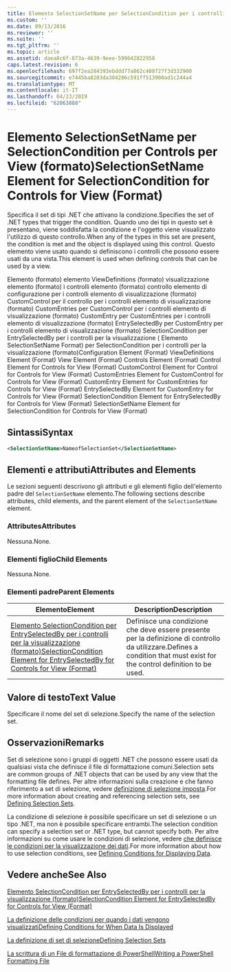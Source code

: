 ```yaml
---
title: Elemento SelectionSetName per SelectionCondition per i controlli per la visualizzazione (formato) | Microsoft Docs
ms.custom: ''
ms.date: 09/13/2016
ms.reviewer: ''
ms.suite: ''
ms.tgt_pltfrm: ''
ms.topic: article
ms.assetid: daea8c6f-873a-4639-9eee-599642822958
caps.latest.revision: 6
ms.openlocfilehash: 697f2ea284393ebddd77a862c408f27f3d332900
ms.sourcegitcommit: e7445ba8203da304286c591ff513900ad1c244a4
ms.translationtype: MT
ms.contentlocale: it-IT
ms.lasthandoff: 04/23/2019
ms.locfileid: "62063888"
---
```

# <a name="selectionsetname-element-for-selectioncondition-for-controls-for-view-format"></a><span data-ttu-id="e5819-102">Elemento SelectionSetName per SelectionCondition per Controls per View (formato)</span><span class="sxs-lookup"><span data-stu-id="e5819-102">SelectionSetName Element for SelectionCondition for Controls for View (Format)</span></span>

<span data-ttu-id="e5819-103">Specifica il set di tipi .NET che attivano la condizione.</span><span class="sxs-lookup"><span data-stu-id="e5819-103">Specifies the set of .NET types that trigger the condition.</span></span> <span data-ttu-id="e5819-104">Quando uno dei tipi in questo set è presentano, viene soddisfatta la condizione e l'oggetto viene visualizzato l'utilizzo di questo controllo.</span><span class="sxs-lookup"><span data-stu-id="e5819-104">When any of the types in this set are present, the condition is met and the object is displayed using this control.</span></span> <span data-ttu-id="e5819-105">Questo elemento viene usato quando si definiscono i controlli che possono essere usati da una vista.</span><span class="sxs-lookup"><span data-stu-id="e5819-105">This element is used when defining controls that can be used by a view.</span></span>

<span data-ttu-id="e5819-106">Elemento (formato) elemento ViewDefinitions (formato) visualizzazione elemento (formato) i controlli elemento (formato) controllo elemento di configurazione per i controlli elemento di visualizzazione (formato) CustomControl per il controllo per i controlli elemento di visualizzazione (formato) CustomEntries per CustomControl per i controlli elemento di visualizzazione (formato) CustomEntry per CustomEntries per i controlli elemento di visualizzazione (formato) EntrySelectedBy per CustomEntry per i controlli elemento di visualizzazione (formato) SelectionCondition per EntrySelectedBy per i controlli per la visualizzazione ( Elemento SelectionSetName Format) per SelectionCondition per i controlli per la visualizzazione (formato)</span><span class="sxs-lookup"><span data-stu-id="e5819-106">Configuration Element (Format) ViewDefinitions Element (Format) View Element (Format) Controls Element (Format) Control Element for Controls for View (Format) CustomControl Element for Control for Controls for View (Format) CustomEntries Element for CustomControl for Controls for View (Format) CustomEntry Element for CustomEntries for Controls for View (Format) EntrySelectedBy Element for CustomEntry for Controls for View (Format) SelectionCondition Element for EntrySelectedBy for Controls for View (Format) SelectionSetName Element for SelectionCondition for Controls for View (Format)</span></span>

## <a name="syntax"></a><span data-ttu-id="e5819-107">Sintassi</span><span class="sxs-lookup"><span data-stu-id="e5819-107">Syntax</span></span>

```xml
<SelectionSetName>NameofSelectionSet</SelectionSetName>
```

## <a name="attributes-and-elements"></a><span data-ttu-id="e5819-108">Elementi e attributi</span><span class="sxs-lookup"><span data-stu-id="e5819-108">Attributes and Elements</span></span>

<span data-ttu-id="e5819-109">Le sezioni seguenti descrivono gli attributi e gli elementi figlio dell'elemento padre del `SelectionSetName` elemento.</span><span class="sxs-lookup"><span data-stu-id="e5819-109">The following sections describe attributes, child elements, and the parent element of the `SelectionSetName` element.</span></span>

### <a name="attributes"></a><span data-ttu-id="e5819-110">Attributes</span><span class="sxs-lookup"><span data-stu-id="e5819-110">Attributes</span></span>

<span data-ttu-id="e5819-111">Nessuna.</span><span class="sxs-lookup"><span data-stu-id="e5819-111">None.</span></span>

### <a name="child-elements"></a><span data-ttu-id="e5819-112">Elementi figlio</span><span class="sxs-lookup"><span data-stu-id="e5819-112">Child Elements</span></span>

<span data-ttu-id="e5819-113">Nessuna.</span><span class="sxs-lookup"><span data-stu-id="e5819-113">None.</span></span>

### <a name="parent-elements"></a><span data-ttu-id="e5819-114">Elementi padre</span><span class="sxs-lookup"><span data-stu-id="e5819-114">Parent Elements</span></span>

|<span data-ttu-id="e5819-115">Elemento</span><span class="sxs-lookup"><span data-stu-id="e5819-115">Element</span></span>|<span data-ttu-id="e5819-116">Description</span><span class="sxs-lookup"><span data-stu-id="e5819-116">Description</span></span>|
|-------------|-----------------|
|[<span data-ttu-id="e5819-117">Elemento SelectionCondition per EntrySelectedBy per i controlli per la visualizzazione (formato)</span><span class="sxs-lookup"><span data-stu-id="e5819-117">SelectionCondition Element for EntrySelectedBy for Controls for View (Format)</span></span>](./selectioncondition-element-for-entryselectedby-for-controls-for-view-format.md)|<span data-ttu-id="e5819-118">Definisce una condizione che deve essere presente per la definizione di controllo da utilizzare.</span><span class="sxs-lookup"><span data-stu-id="e5819-118">Defines a condition that must exist for the control definition to be used.</span></span>|

## <a name="text-value"></a><span data-ttu-id="e5819-119">Valore di testo</span><span class="sxs-lookup"><span data-stu-id="e5819-119">Text Value</span></span>

<span data-ttu-id="e5819-120">Specificare il nome del set di selezione.</span><span class="sxs-lookup"><span data-stu-id="e5819-120">Specify the name of the selection set.</span></span>

## <a name="remarks"></a><span data-ttu-id="e5819-121">Osservazioni</span><span class="sxs-lookup"><span data-stu-id="e5819-121">Remarks</span></span>

<span data-ttu-id="e5819-122">Set di selezione sono i gruppi di oggetti .NET che possono essere usati da qualsiasi vista che definisce il file di formattazione comuni.</span><span class="sxs-lookup"><span data-stu-id="e5819-122">Selection sets are common groups of .NET objects that can be used by any view that the formatting file defines.</span></span> <span data-ttu-id="e5819-123">Per altre informazioni sulla creazione e che fanno riferimento a set di selezione, vedere [definizione di selezione imposta](./defining-selection-sets.md).</span><span class="sxs-lookup"><span data-stu-id="e5819-123">For more information about creating and referencing selection sets, see [Defining Selection Sets](./defining-selection-sets.md).</span></span>

<span data-ttu-id="e5819-124">La condizione di selezione è possibile specificare un set di selezione o un tipo .NET, ma non è possibile specificare entrambi.</span><span class="sxs-lookup"><span data-stu-id="e5819-124">The selection condition can specify a selection set or .NET type, but cannot specify both.</span></span> <span data-ttu-id="e5819-125">Per altre informazioni su come usare le condizioni di selezione, vedere [che definisce le condizioni per la visualizzazione dei dati](./defining-conditions-for-displaying-data.md).</span><span class="sxs-lookup"><span data-stu-id="e5819-125">For more information about how to use selection conditions, see [Defining Conditions for Displaying Data](./defining-conditions-for-displaying-data.md).</span></span>

## <a name="see-also"></a><span data-ttu-id="e5819-126">Vedere anche</span><span class="sxs-lookup"><span data-stu-id="e5819-126">See Also</span></span>

[<span data-ttu-id="e5819-127">Elemento SelectionCondition per EntrySelectedBy per i controlli per la visualizzazione (formato)</span><span class="sxs-lookup"><span data-stu-id="e5819-127">SelectionCondition Element for EntrySelectedBy for Controls for View (Format)</span></span>](./selectioncondition-element-for-entryselectedby-for-controls-for-view-format.md)

[<span data-ttu-id="e5819-128">La definizione delle condizioni per quando i dati vengono visualizzati</span><span class="sxs-lookup"><span data-stu-id="e5819-128">Defining Conditions for When Data Is Displayed</span></span>](./defining-conditions-for-displaying-data.md)

[<span data-ttu-id="e5819-129">La definizione di set di selezione</span><span class="sxs-lookup"><span data-stu-id="e5819-129">Defining Selection Sets</span></span>](./defining-selection-sets.md)

[<span data-ttu-id="e5819-130">La scrittura di un File di formattazione di PowerShell</span><span class="sxs-lookup"><span data-stu-id="e5819-130">Writing a PowerShell Formatting File</span></span>](./writing-a-powershell-formatting-file.md)
